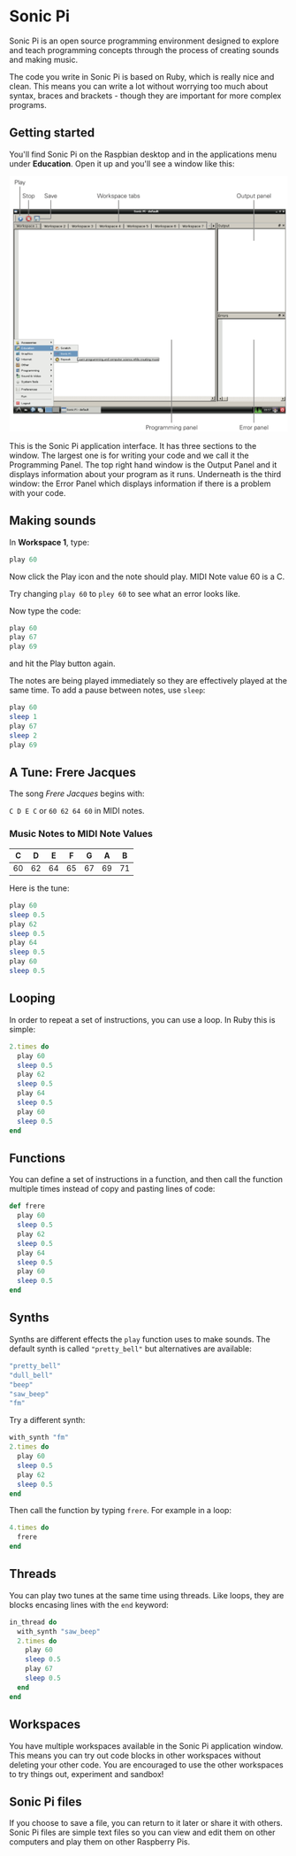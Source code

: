 # Sonic Pi

Sonic Pi is an open source programming environment designed to explore and teach programming concepts through the process of creating sounds and making music.

The code you write in Sonic Pi is based on Ruby, which is really nice and clean. This means you can write a lot without worrying too much about syntax, braces and brackets - though they are important for more complex programs.

## Getting started

You'll find Sonic Pi on the Raspbian desktop and in the applications menu under **Education**. Open it up and you'll see a window like this:

![](images/sonic-pi.png)

This is the Sonic Pi application interface. It has three sections to the window. The largest one is for writing your code and we call it the Programming Panel. The top right hand window is the Output Panel and it displays information about your program as it runs. Underneath is the third window: the Error Panel which displays information if there is a problem with your code.

## Making sounds

In **Workspace 1**, type:

```ruby
play 60
```

Now click the Play icon and the note should play. MIDI Note value 60 is a C.

Try changing `play 60` to `pley 60` to see what an error looks like.

Now type the code:

```ruby
play 60
play 67
play 69
```

and hit the Play button again.

The notes are being played immediately so they are effectively played at the same time. To add a pause between notes, use `sleep`:

```ruby
play 60
sleep 1
play 67
sleep 2
play 69
```

## A Tune: Frere Jacques

The song *Frere Jacques* begins with:

`C D E C` or `60 62 64 60` 	in MIDI notes.

### Music Notes to MIDI Note Values

| C       | D      | E     | F     | G     | A     | B     |
| :-----: |:------:|:-----:|:-----:|:-----:|:-----:|:-----:|
| 60      | 62     | 64    | 65    | 67    | 69    | 71    |

Here is the tune:

```ruby
play 60
sleep 0.5
play 62
sleep 0.5
play 64
sleep 0.5
play 60
sleep 0.5
```

## Looping

In order to repeat a set of instructions, you can use a loop. In Ruby this is simple:

```ruby
2.times do
  play 60
  sleep 0.5
  play 62
  sleep 0.5
  play 64
  sleep 0.5
  play 60
  sleep 0.5
end
```

## Functions

You can define a set of instructions in a function, and then call the function multiple times instead of copy and pasting lines of code:

```ruby
def frere
  play 60
  sleep 0.5
  play 62
  sleep 0.5
  play 64
  sleep 0.5
  play 60
  sleep 0.5
end
```

## Synths

Synths are different effects the `play` function uses to make sounds. The default synth is called `"pretty_bell"` but alternatives are available:

```ruby
"pretty_bell"
"dull_bell"
"beep"
"saw_beep"
"fm"
```

Try a different synth:

```ruby
with_synth "fm"
2.times do
  play 60
  sleep 0.5
  play 62
  sleep 0.5
end
```

Then call the function by typing `frere`. For example in a loop:

```ruby
4.times do
  frere
end
```

## Threads

You can play two tunes at the same time using threads. Like loops, they are blocks encasing lines with the `end` keyword:

```ruby
in_thread do
  with_synth "saw_beep"
  2.times do
    play 60
    sleep 0.5
    play 67
    sleep 0.5
  end
end
```

## Workspaces

You have multiple workspaces available in the Sonic Pi application window. This means you can try out code blocks in other workspaces without deleting your other code. You are encouraged to use the other workspaces to try things out, experiment and sandbox!

## Sonic Pi files

If you choose to save a file, you can return to it later or share it with others. Sonic Pi files are simple text files so you can view and edit them on other computers and play them on other Raspberry Pis.